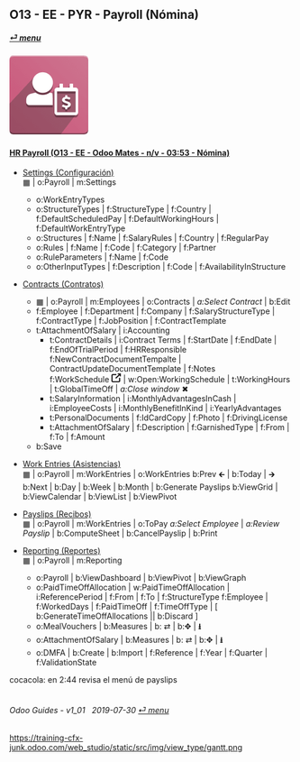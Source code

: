 ## O13 - EE - PYR - Payroll (Nómina)
#### [_&#x23CE; menu_](/o13/ee/o13-ee-guides_menu.md)  
### ![pyr](/doc/img/hr_payroll.png)

#### [HR Payroll (O13 - EE - Odoo Mates - n/v - 03:53 - Nómina)](https://youtube.com/embed/AOuV7cD0PE0?autoplay=1&start=0&end=0&rel=0&nocount)  

- [Settings (Configuración)](https://youtube.com/embed/AOuV7cD0PE0?autoplay=1&start=1m52s&end=2m14s&rel=0)  
  &#x25A6; | o:Payroll | m:Settings
  - o:WorkEntryTypes
  - o:StructureTypes | f:StructureType | f:Country | f:DefaultScheduledPay | f:DefaultWorkingHours | f:DefaultWorkEntryType
  - o:Structures | f:Name | f:SalaryRules | f:Country | f:RegularPay
  - o:Rules | f:Name | f:Code | f:Category | f:Partner
  - o:RuleParameters | f:Name | f:Code
  - o:OtherInputTypes | f:Description | f:Code | f:AvailabilityInStructure
  
- [Contracts (Contratos)](https://youtube.com/embed/AOuV7cD0PE0?autoplay=1&start=0&end=1m14s&rel=0)  
  - &#x25A6; | o:Payroll | m:Employees | o:Contracts | _a:Select Contract_ | b:Edit  
  - f:Employee | f:Department | f:Company | f:SalaryStructureType | f:ContractType | f:JobPosition | f:ContractTemplate  
  - t:AttachmentOfSalary | i:Accounting  
    - t:ContractDetails | i:Contract Terms | f:StartDate | f:EndDate | f:EndOfTrialPeriod | f:HRResponsible
      f:NewContractDocumentTempalte | ContractUpdateDocumentTemplate | f:Notes  
      f:WorkSchedule ![show_catalog](/doc/img/show_catalog.png) | w:Open:WorkingSchedule | t:WorkingHours | t:GlobalTimeOff | _a:Close window_ &#x2716;  
    - t:SalaryInformation | i:MonthlyAdvantagesInCash | i:EmployeeCosts | i:MonthlyBenefitInKind | i:YearlyAdvantages
    - t:PersonalDocuments | f:IdCardCopy | f:Photo | f:DrivingLicense
    - t:AttachmentOfSalary | f:Description | f:GarnishedType | f:From | f:To | f:Amount
  - b:Save

- [Work Entries (Asistencias)](https://youtube.com/embed/AOuV7cD0PE0?autoplay=1&start=1m15s&end=1m35s&rel=0)  
  &#x25A6; | o:Payroll | m:WorkEntries | o:WorkEntries
  b:Prev &#x1F870; | b:Today | &#x1F872; b:Next | b:Day | b:Week | b:Month | b:Generate Payslips
  b:ViewGrid | b:ViewCalendar | b:ViewList | b:ViewPivot
  
- [Payslips (Recibos)](https://youtube.com/embed/AOuV7cD0PE0?autoplay=1&start=1m45s&end=1m52s&rel=0)  
  &#x25A6; | o:Payroll | m:WorkEntries | o:ToPay
  _a:Select Employee_ | _a:Review Payslip_ | 
  b:ComputeSheet | b:CancelPayslip | b:Print
  
- [Reporting (Reportes)](https://youtube.com/embed/AOuV7cD0PE0?autoplay=1&start=2m15s&end=2m43s&rel=0)  
  &#x25A6; | o:Payroll | m:Reporting
  - o:Payroll | b:ViewDashboard | b:ViewPivot | b:ViewGraph
  - o:PaidTimeOffAllocation | w:PaidTimeOffAllocation | i:ReferencePeriod | f:From | f:To | f:StructureType
    f:Employee | f:WorkedDays | f:PaidTimeOff | f:TimeOffType | \[ b:GenerateTimeOffAllocations || b:Discard ]
  - o:MealVouchers | b:Measures | b: &#x21C4; | b:&#x2725; | **&#x2B73;**
  - o:AttachmentOfSalary | b:Measures | b: &#x21C4; | b:&#x2725; | **&#x2B73;**
  - o:DMFA | b:Create | b:Import | f:Reference | f:Year | f:Quarter | f:ValidationState

cocacola: en 2:44 revisa el menú de payslips  
<br>
	
###### Odoo Guides - v1_01 &nbsp; 2019-07-30  [_&#x23CE; menu_](/o13/ee/o13-ee-guides_menu.md)  
https://training-cfx-junk.odoo.com/web_studio/static/src/img/view_type/gantt.png
